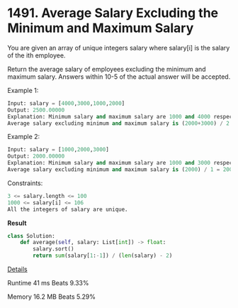 # 1491. Average Salary Excluding the Minimum and Maximum Salary

You are given an array of unique integers salary where salary[i] is the salary of the ith employee.

Return the average salary of employees excluding the minimum and maximum salary. Answers within 10-5 of the actual answer will be accepted.


Example 1:
```python
Input: salary = [4000,3000,1000,2000]
Output: 2500.00000
Explanation: Minimum salary and maximum salary are 1000 and 4000 respectively.
Average salary excluding minimum and maximum salary is (2000+3000) / 2 = 2500
```
Example 2:

```python
Input: salary = [1000,2000,3000]
Output: 2000.00000
Explanation: Minimum salary and maximum salary are 1000 and 3000 respectively.
Average salary excluding minimum and maximum salary is (2000) / 1 = 2000
```
 

Constraints:

```python
3 <= salary.length <= 100
1000 <= salary[i] <= 106
All the integers of salary are unique.
```
**Result**

```python
class Solution:
    def average(self, salary: List[int]) -> float:
        salary.sort()
        return sum(salary[1:-1]) / (len(salary) - 2)
```

[Details ](https://leetcode.com/problems/average-salary-excluding-the-minimum-and-maximum-salary/submissions/942940172/)

Runtime
41 ms
Beats
9.33%

Memory
16.2 MB
Beats
5.29%

